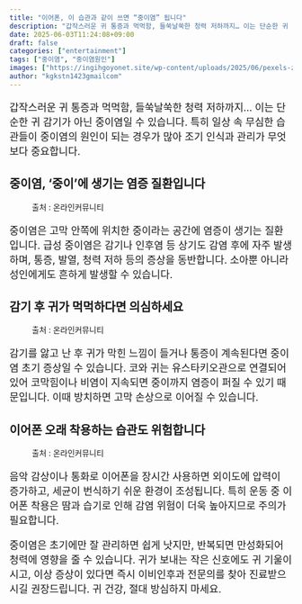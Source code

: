 ```yaml
---
title: "이어폰, 이 습관과 같이 쓰면 “중이염” 됩니다"
description: "갑작스러운 귀 통증과 먹먹함, 들쑥날쑥한 청력 저하까지… 이는 단순한 귀 감기가 아닌 중이염일 수 있습니다. 특히 일상 속 무심한 습관들이 중이염의 원인이 되는 경우가 많아 조기 인식과 관리가 무엇보다 중요합니다."
date: 2025-06-03T11:24:08+09:00
draft: false
categories: ["entertainment"]
tags: ["중이염", "중이염원인"]
images: ["https://ingihgoyonet.site/wp-content/uploads/2025/06/pexels-zion-10104400-819x1024.jpg", "https://ingihgoyonet.site/wp-content/uploads/2025/06/pexels-olly-3807629-1024x685.jpg", "https://ingihgoyonet.site/wp-content/uploads/2025/06/pexels-olly-846741-1024x683.jpg"]
author: "kgkstn1423gmailcom"
---
```


<p style="font-size:18px">갑작스러운 귀 통증과 먹먹함, 들쑥날쑥한 청력 저하까지… 이는 단순한 귀 감기가 아닌 중이염일 수 있습니다. 특히 일상 속 무심한 습관들이 중이염의 원인이 되는 경우가 많아 조기 인식과 관리가 무엇보다 중요합니다.</p> <h2 >중이염, ‘중이’에 생기는 염증 질환입니다</h2> <figure ><img src="https://ingihgoyonet.site/wp-content/uploads/2025/06/pexels-zion-10104400-819x1024.jpg" alt="" style="aspect-ratio:16/9;object-fit:cover"/><figcaption >출처 : 온라인커뮤니티</figcaption></figure> <p style="font-size:18px">중이염은 고막 안쪽에 위치한 중이라는 공간에 염증이 생기는 질환입니다. 급성 중이염은 감기나 인후염 등 상기도 감염 후에 자주 발생하며, 통증, 발열, 청력 저하 등의 증상을 동반합니다. 소아뿐 아니라 성인에게도 흔하게 발생할 수 있습니다.</p> <h2 >감기 후 귀가 먹먹하다면 의심하세요</h2> <figure ><img src="https://ingihgoyonet.site/wp-content/uploads/2025/06/pexels-olly-3807629-1024x685.jpg" alt="" style="aspect-ratio:16/9;object-fit:cover"/><figcaption >출처 : 온라인커뮤니티</figcaption></figure> <p style="font-size:18px">감기를 앓고 난 후 귀가 막힌 느낌이 들거나 통증이 계속된다면 중이염 초기 증상일 수 있습니다. 코와 귀는 유스타키오관으로 연결되어 있어 코막힘이나 비염이 지속되면 중이까지 염증이 퍼질 수 있기 때문입니다. 이때 방치하면 고막 손상으로 이어질 수 있습니다.</p> <h2 >이어폰 오래 착용하는 습관도 위험합니다</h2> <figure ><img src="https://ingihgoyonet.site/wp-content/uploads/2025/06/pexels-olly-846741-1024x683.jpg" alt="" style="aspect-ratio:16/9;object-fit:cover"/><figcaption >출처 : 온라인커뮤니티</figcaption></figure> <p style="font-size:18px">음악 감상이나 통화로 이어폰을 장시간 사용하면 외이도에 압력이 증가하고, 세균이 번식하기 쉬운 환경이 조성됩니다. 특히 운동 중 이어폰 착용은 땀과 습기로 인해 감염 위험이 더욱 높아지므로 주의가 필요합니다.</p> <p style="font-size:18px">중이염은 초기에만 잘 관리하면 쉽게 낫지만, 반복되면 만성화되어 청력에 영향을 줄 수 있습니다. 귀가 보내는 작은 신호에도 귀 기울이시고, 이상 증상이 있다면 즉시 이비인후과 전문의를 찾아 진료받으시길 권장드립니다. 귀 건강, 절대 방심하지 마세요.</p>